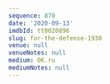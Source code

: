 ```yaml
---
sequence: 870
date: '2020-09-13'
imdbId: tt0020896
slug: for-the-defense-1930
venue: null
venueNotes: null
medium: OK.ru
mediumNotes: null
---
```



